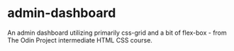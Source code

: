 # admin-dashboard

An admin dashboard utilizing primarily css-grid and a bit of flex-box - from The Odin Project intermediate HTML CSS course.
